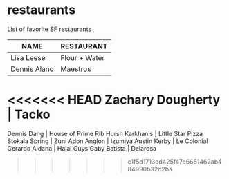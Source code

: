 # restaurants
List of favorite SF restaurants

 NAME | RESTAURANT 
---|---
Lisa Leese | Flour + Water
Dennis Alano | Maestros
<<<<<<< HEAD
Zachary Dougherty | Tacko
=======
Dennis Dang | House of Prime Rib
Hursh Karkhanis | Little Star Pizza
Stokala Spring | Zuni
Adon Anglon | Izumiya
Austin Kerby | Le Colonial
Gerardo Aldana | Halal Guys
Gaby Batista | Delarosa

>>>>>>> e1f5d1713cd425f47e6651462ab484990b32d2ba
